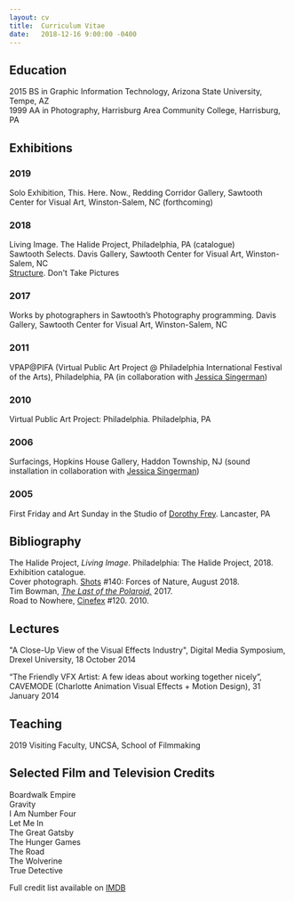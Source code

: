 ```yaml
---
layout: cv
title:  Curriculum Vitae
date:   2018-12-16 9:00:00 -0400
---
```



## Education

2015 BS in Graphic Information Technology, Arizona State University, Tempe, AZ  
1999 AA in Photography, Harrisburg Area Community College, Harrisburg, PA  


## Exhibitions

### 2019

Solo Exhibition, This. Here. Now., Redding Corridor Gallery, Sawtooth Center for Visual Art, Winston-Salem, NC (forthcoming)

### 2018

Living Image. The Halide Project, Philadelphia, PA (catalogue)  
Sawtooth Selects. Davis Gallery, Sawtooth Center for Visual Art, Winston-Salem, NC  
[Structure](http://www.donttakepictures.com/gallery-structure/). Don't Take Pictures  


### 2017

Works by photographers in Sawtooth’s Photography programming. Davis Gallery, Sawtooth Center for Visual Art, Winston-Salem, NC

### 2011

VPAP@PIFA (Virtual Public Art Project @ Philadelphia International Festival of the Arts), Philadelphia, PA (in collaboration with [Jessica Singerman](https://www.jessicasingerman.com/))

### 2010

Virtual Public Art Project: Philadelphia. Philadelphia, PA

### 2006

Surfacings, Hopkins House Gallery, Haddon Township, NJ (sound installation in collaboration with [Jessica Singerman](https://www.jessicasingerman.com/))

### 2005

First Friday and Art Sunday in the Studio of [Dorothy Frey](http://www.dorothyfrey.com/). Lancaster, PA

## Bibliography

The Halide Project, *Living Image*. Philadelphia: The Halide Project, 2018. Exhibition catalogue.  
Cover photograph. [Shots](http://shotsmag.com/) #140: Forces of Nature, August 2018.  
Tim Bowman, *[The Last of the Polaroid,](projects/the-last-of-the-polaroid/)* 2017.  
Road to Nowhere, [Cinefex](http://www.cinefex.com) #120. 2010.

## Lectures

"A Close-Up View of the Visual Effects Industry", Digital Media Symposium, Drexel University, 18 October 2014

“The Friendly VFX Artist: A few ideas about working together nicely”, CAVEMODE (Charlotte Animation Visual Effects + Motion Design), 31 January 2014

## Teaching

2019 Visiting Faculty, UNCSA, School of Filmmaking

## Selected Film and Television Credits

Boardwalk Empire  
Gravity  
I Am Number Four  
Let Me In  
The Great Gatsby  
The Hunger Games  
The Road  
The Wolverine  
True Detective  

Full credit list available on [IMDB](https://www.imdb.com/name/nm2320204/)

